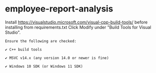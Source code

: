 # employee-report-analysis

Install https://visualstudio.microsoft.com/visual-cpp-build-tools/ before installing from requirements.txt
    Click Modify under "Build Tools for Visual Studio".
    
    Ensure the following are checked:
    
    ✔️ C++ build tools
    
    ✔️ MSVC v14.x (any version 14.0 or newer is fine)
    
    ✔️ Windows 10 SDK (or Windows 11 SDK)
